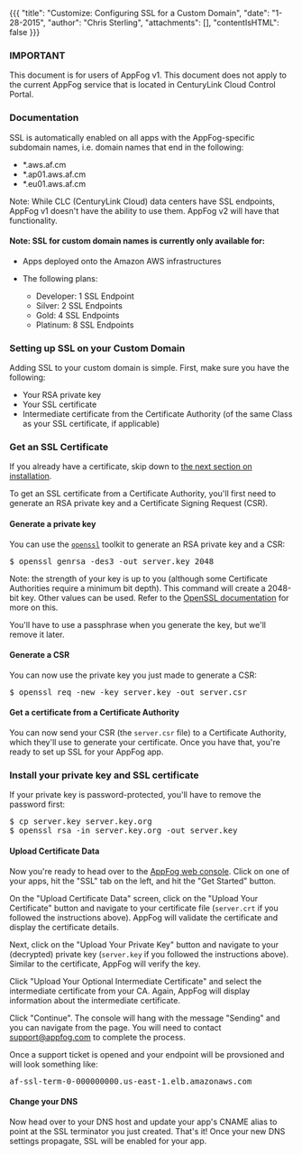 {{{
  "title": "Customize: Configuring SSL for a Custom Domain",
  "date": "1-28-2015",
  "author": "Chris Sterling",
  "attachments": [],
  "contentIsHTML": false
}}}

### IMPORTANT

This document is for users of AppFog v1. This document does not apply to the current AppFog service that is located in CenturyLink Cloud Control Portal.

### Documentation

<p>SSL is automatically enabled on all apps with the AppFog-specific subdomain names, i.e. domain names that end in the following:</p>
<ul>
<li>*.aws.af.cm</li>
<li>*.ap01.aws.af.cm</li>
<li>*.eu01.aws.af.cm</li>
</ul>
<p>Note: While CLC (CenturyLink Cloud) data centers have SSL endpoints, AppFog v1 doesn't have the ability to use them. AppFog v2 will have that functionality.</p>
<h4><strong>Note: SSL for custom domain names is currently only available for:</strong></h4>
<ul>
<li>Apps deployed onto the Amazon AWS infrastructures</li>
<li>
<p>The following plans:</p>
<ul>
<li>Developer: 1 SSL Endpoint</li>
<li>Silver: 2 SSL Endpoints</li>
<li>Gold: 4 SSL Endpoints</li>
<li>Platinum: 8 SSL Endpoints</li>
</ul>
</li>
</ul>
<h3>Setting up SSL on your Custom Domain</h3>
<p>Adding SSL to your custom domain is simple. First, make sure you have the following:</p>
<ul>
<li>Your RSA private key</li>
<li>Your SSL certificate</li>
<li>Intermediate certificate from the Certificate Authority (of the same Class as your SSL certificate, if applicable)</li>
</ul>
<h3>Get an SSL Certificate</h3>
<p>If you already have a certificate, skip down to <a href="#install">the next section on installation</a>.</p>
<p>To get an SSL certificate from a Certificate Authority, you'll first need to generate an RSA private key and a Certificate Signing Request (CSR).</p>
<h4>Generate a private key</h4>
<p>You can use the <code><a href="https://www.openssl.org/source/">openssl</a></code> toolkit to generate an RSA private key and a CSR:</p>
<pre>$ openssl genrsa -des3 -out server.key 2048</pre>
<p>Note: the strength of your key is up to you (although some Certificate Authorities require a minimum bit depth). This command will create a 2048-bit key. Other values can be used. Refer to the <a href="http://www.openssl.org/docs/HOWTO/keys.txt">OpenSSL documentation</a> for more on this.</p>
<p>You'll have to use a passphrase when you generate the key, but we'll remove it later.</p>
<h4>Generate a CSR</h4>
<p>You can now use the private key you just made to generate a CSR:</p>
<pre>$ openssl req -new -key server.key -out server.csr</pre>
<h4>Get a certificate from a Certificate Authority</h4>
<p>You can now send your CSR (the <code>server.csr</code> file) to a Certificate Authority, which they'll use to generate your certificate. Once you have that, you're ready to set up SSL for your AppFog app.</p>
<h3 id="install">Install your private key and SSL certificate</h3>
<p>If your private key is password-protected, you'll have to remove the password first:</p>
<pre>$ cp server.key server.key.org
$ openssl rsa -in server.key.org -out server.key</pre>
<h4>Upload Certificate Data</h4>
<p>Now you're ready to head over to the <a href="http://console.appfog.com">AppFog web console</a>. Click on one of your apps, hit the "SSL" tab on the left, and hit the "Get Started" button.</p>
<p>On the "Upload Certificate Data" screen, click on the "Upload Your Certificate" button and navigate to your certificate file (<code>server.crt</code> if you followed the instructions above). AppFog will validate the certificate and display the certificate details.</p>
<p>Next, click on the "Upload Your Private Key" button and navigate to your (decrypted) private key (<code>server.key</code> if you followed the instructions above). Similar to the certificate, AppFog will verify the key.</p>
<p>Click "Upload Your Optional Intermediate Certificate" and select the intermediate certificate from your CA. Again, AppFog will display information about the intermediate certificate.</p>
<p>Click "Continue". The console will hang with the message "Sending" and you can navigate from the page. You will need to contact <a href="mailto:support@appfog.com">support@appfog.com</a> to complete the process.</p>
<p>Once a support ticket is opened and your endpoint will be provsioned and will look something like:</p>
<pre>af-ssl-term-0-000000000.us-east-1.elb.amazonaws.com</pre>
<h4>Change your DNS</h4>
<p>Now head over to your DNS host and update your app's CNAME alias to point at the SSL terminator you just created. That's it! Once your new DNS settings propagate, SSL will be enabled for your app.</p>
